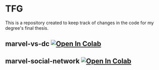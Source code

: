 # TFG
This is a repository created to keep track of changes in the code for my degree's final thesis.

## marvel-vs-dc [![Open In Colab](https://colab.research.google.com/assets/colab-badge.svg)](https://colab.research.google.com/github/ZhihaoDC/TFG/blob/main/source/1%20-%20Dibujo%20del%20grafo.ipynb#scrollTo=YDXhOzGMMDAz)


## marvel-social-network [![Open In Colab](https://colab.research.google.com/assets/colab-badge.svg)](https://colab.research.google.com/github/ZhihaoDC/TFG/blob/main/marvel_social_network.ipynb)
